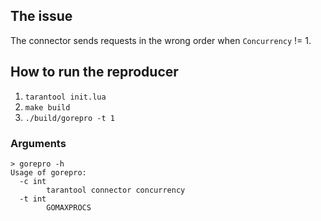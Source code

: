 ## The issue
The connector sends requests in the wrong order when `Concurrency` != 1.

## How to run the reproducer

1. `tarantool init.lua`
2. `make build`
3. `./build/gorepro -t 1`


### Arguments
```
> gorepro -h
Usage of gorepro:
  -c int
        tarantool connector concurrency
  -t int
        GOMAXPROCS
```

